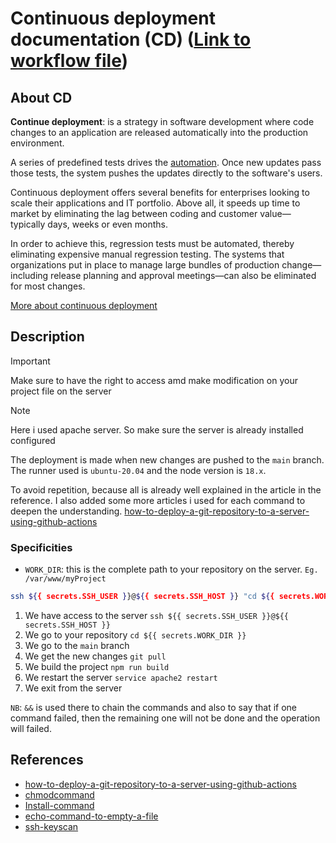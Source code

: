 # Continuous deployment documentation (CD) ([Link to workflow file](./deploy.yml))

## About CD

**Continue deployment**: is a strategy in software development where code changes to an application are released automatically into the production environment.

A series of predefined tests drives the [automation](https://www.ibm.com/topics/automation). Once new updates pass those tests, the system pushes the updates directly to the software's users.

Continuous deployment offers several benefits for enterprises looking to scale their applications and IT portfolio. Above all, it speeds up time to market by eliminating the lag between coding and customer value—typically days, weeks or even months.

In order to achieve this, regression tests must be automated, thereby eliminating expensive manual regression testing. The systems that organizations put in place to manage large bundles of production change—including release planning and approval meetings—can also be eliminated for most changes.

[More about continuous deployment](https://www.ibm.com/topics/continuous-deployment)

## Description

> [!IMPORTANT]
> Make sure to have the right to access amd make modification on your project file on the server

> [!NOTE]
> Here i used apache server. So make sure the server is already installed configured

The deployment is made when new changes are pushed to the `main` branch. The runner used is `ubuntu-20.04` and the node version is `18.x`.

To avoid repetition, because all is already well explained in the article in the reference. I also added some more articles i used for each command to deepen the understanding. [how-to-deploy-a-git-repository-to-a-server-using-github-actions](https://www.programonaut.com/how-to-deploy-a-git-repository-to-a-server-using-github-actions)

### Specificities

- `WORK_DIR`: this is the complete path to your repository on the server. `Eg. /var/www/myProject`

```bash
ssh ${{ secrets.SSH_USER }}@${{ secrets.SSH_HOST }} "cd ${{ secrets.WORK_DIR }} && git checkout main && git pull && npm run build && service apache2 restart && exit"
```

1. We have access to the server `ssh ${{ secrets.SSH_USER }}@${{ secrets.SSH_HOST }}`
2. We go to your repository `cd ${{ secrets.WORK_DIR }}`
3. We go to the `main` branch
4. We get the new changes `git pull`
5. We build the project `npm run build`
6. We restart the server `service apache2 restart`
7. We exit from the server

`NB`: `&&` is used there to chain the commands and also to say that if one command failed, then the remaining one will not be done and the operation will failed.

## References

- [how-to-deploy-a-git-repository-to-a-server-using-github-actions](https://www.programonaut.com/how-to-deploy-a-git-repository-to-a-server-using-github-actions)
- [chmodcommand](https://chmodcommand.com/chmod-600/)
- [Install-command](https://linuxhandbook.com/install-command/#3-create-a-directory-using-the-install-command)
- [echo-command-to-empty-a-file](https://linuxhandbook.com/echo-command/#7-use-echo-command-to-empty-a-file-in-linux)
- [ssh-keyscan](http://man.he.net/man1/ssh-keyscan)
